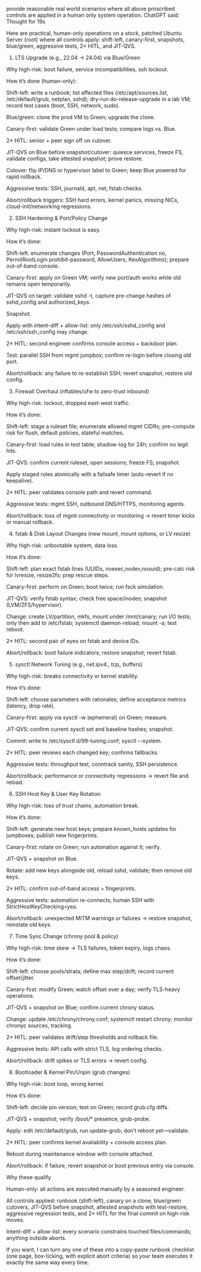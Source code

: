 provide reasonable real world scenarios where all above proscribed controls are applied in a human only system operation.
ChatGPT said:
Thought for 19s

Here are practical, human-only operations on a stock, patched Ubuntu Server (root) where all controls apply: shift-left, canary-first, snapshots, blue/green, aggressive tests, 2× HITL, and JIT-QVS.

1) LTS Upgrade (e.g., 22.04 → 24.04) via Blue/Green

Why high-risk: boot failure, service incompatibilities, ssh lockout.

How it’s done (human-only):

Shift-left: write a runbook; list affected files (/etc/apt/sources.list, /etc/default/grub, netplan, sshd); dry-run do-release-upgrade in a lab VM; record test cases (boot, SSH, network, sudo).

Blue/green: clone the prod VM to Green; upgrade the clone.

Canary-first: validate Green under load tests; compare logs vs. Blue.

2× HITL: senior + peer sign off on cutover.

JIT-QVS on Blue before snapshot/cutover: quiesce services, freeze FS, validate configs, take attested snapshot; prove restore.

Cutover: flip IP/DNS or hypervisor label to Green; keep Blue powered for rapid rollback.

Aggressive tests: SSH, journald, apt, net, fstab checks.

Abort/rollback triggers: SSH hard errors, kernel panics, missing NICs, cloud-init/networking regressions.

2) SSH Hardening & Port/Policy Change

Why high-risk: instant lockout is easy.

How it’s done:

Shift-left: enumerate changes (Port, PasswordAuthentication no, PermitRootLogin prohibit-password, AllowUsers, KexAlgorithms); prepare out-of-band console.

Canary-first: apply on Green VM; verify new port/auth works while old remains open temporarily.

JIT-QVS on target: validate sshd -t, capture pre-change hashes of sshd_config and authorized_keys.

Snapshot.

Apply with intent-diff + allow-list: only /etc/ssh/sshd_config and /etc/ssh/ssh_config may change.

2× HITL: second engineer confirms console access + backdoor plan.

Test: parallel SSH from mgmt jumpbox; confirm re-login before closing old port.

Abort/rollback: any failure to re-establish SSH; revert snapshot, restore old config.

3) Firewall Overhaul (nftables/ufw to zero-trust inbound)

Why high-risk: lockout, dropped east-west traffic.

How it’s done:

Shift-left: stage a ruleset file; enumerate allowed mgmt CIDRs; pre-compute risk for flush, default policies, stateful matches.

Canary-first: load rules in test table; shadow-log for 24h; confirm no legit hits.

JIT-QVS: confirm current ruleset, open sessions; freeze FS; snapshot.

Apply staged rules atomically with a failsafe timer (auto-revert if no keepalive).

2× HITL: peer validates console path and revert command.

Aggressive tests: mgmt SSH, outbound DNS/HTTPS, monitoring agents.

Abort/rollback: loss of mgmt connectivity or monitoring → revert timer kicks or manual rollback.

4) fstab & Disk Layout Changes (new mount, mount options, or LV resize)

Why high-risk: unbootable system, data loss.

How it’s done:

Shift-left: plan exact fstab lines (UUIDs, noexec,nodev,nosuid); pre-calc risk for lvresize, resize2fs; prep rescue steps.

Canary-first: perform on Green; boot twice; run fsck simulation.

JIT-QVS: verify fstab syntax; check free space/inodes; snapshot (LVM/ZFS/hypervisor).

Change: create LV/partition, mkfs, mount under /mnt/canary; run I/O tests; only then add to /etc/fstab; systemctl daemon-reload; mount -a; test reboot.

2× HITL: second pair of eyes on fstab and device IDs.

Abort/rollback: boot failure indicators; restore snapshot; revert fstab.

5) sysctl Network Tuning (e.g., net.ipv4.*, tcp_* buffers)

Why high-risk: breaks connectivity or kernel stability.

How it’s done:

Shift-left: choose parameters with rationales; define acceptance metrics (latency, drop rate).

Canary-first: apply via sysctl -w (ephemeral) on Green; measure.

JIT-QVS: confirm current sysctl set and baseline hashes; snapshot.

Commit: write to /etc/sysctl.d/99-tuning.conf; sysctl --system.

2× HITL: peer reviews each changed key; confirms fallbacks.

Aggressive tests: throughput test, conntrack sanity, SSH persistence.

Abort/rollback: performance or connectivity regressions → revert file and reload.

6) SSH Host Key & User Key Rotation

Why high-risk: loss of trust chains, automation break.

How it’s done:

Shift-left: generate new host keys; prepare known_hosts updates for jumpboxes; publish new fingerprints.

Canary-first: rotate on Green; run automation against it; verify.

JIT-QVS + snapshot on Blue.

Rotate: add new keys alongside old, reload sshd, validate; then remove old keys.

2× HITL: confirm out-of-band access + fingerprints.

Aggressive tests: automation re-connects; human SSH with StrictHostKeyChecking=yes.

Abort/rollback: unexpected MITM warnings or failures → restore snapshot, reinstate old keys.

7) Time Sync Change (chrony pool & policy)

Why high-risk: time skew → TLS failures, token expiry, logs chaos.

How it’s done:

Shift-left: choose pools/strata; define max step/drift; record current offset/jitter.

Canary-first: modify Green; watch offset over a day; verify TLS-heavy operations.

JIT-QVS + snapshot on Blue; confirm current chrony status.

Change: update /etc/chrony/chrony.conf; systemctl restart chrony; monitor chronyc sources, tracking.

2× HITL: peer validates drift/step thresholds and rollback file.

Aggressive tests: API calls with strict TLS, log ordering checks.

Abort/rollback: drift spikes or TLS errors → revert config.

8) Bootloader & Kernel Pin/Unpin (grub changes)

Why high-risk: boot loop, wrong kernel.

How it’s done:

Shift-left: decide pin version; test on Green; record grub.cfg diffs.

JIT-QVS + snapshot; verify /boot/* presence, grub-probe.

Apply: edit /etc/default/grub, run update-grub; don’t reboot yet—validate.

2× HITL: peer confirms kernel availability + console access plan.

Reboot during maintenance window with console attached.

Abort/rollback: if failure, revert snapshot or boot previous entry via console.

Why these qualify

Human-only: all actions are executed manually by a seasoned engineer.

All controls applied: runbook (shift-left), canary on a clone, blue/green cutovers, JIT-QVS before snapshot, attested snapshots with test-restore, aggressive regression tests, and 2× HITL for the final commit on high-risk moves.

Intent-diff + allow-list: every scenario constrains touched files/commands; anything outside aborts.

If you want, I can turn any one of these into a copy-paste runbook checklist (one page, box-ticking, with explicit abort criteria) so your team executes it exactly the same way every time.